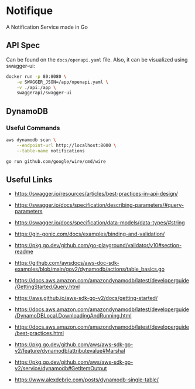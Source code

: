 # Notifique
A Notification Service made in Go


## API Spec

Can be found on the `docs/openapi.yaml` file. Also, it can be visualized using swagger-ui:

```bash
docker run -p 80:8080 \
    -e SWAGGER_JSON=/app/openapi.yaml \
    -v ./api:/app \
    swaggerapi/swagger-ui
```

## DynamoDB

### Useful Commands

```bash
aws dynamodb scan \
    --endpoint-url http://localhost:8000 \
    --table-name notifications
```

```bash
go run github.com/google/wire/cmd/wire
```

## Useful Links

* https://swagger.io/resources/articles/best-practices-in-api-design/
* https://swagger.io/docs/specification/describing-parameters/#query-parameters
* https://swagger.io/docs/specification/data-models/data-types/#string
* https://gin-gonic.com/docs/examples/binding-and-validation/
* https://pkg.go.dev/github.com/go-playground/validator/v10#section-readme

* https://github.com/awsdocs/aws-doc-sdk-examples/blob/main/gov2/dynamodb/actions/table_basics.go
* https://docs.aws.amazon.com/amazondynamodb/latest/developerguide/GettingStarted.Query.html
* https://aws.github.io/aws-sdk-go-v2/docs/getting-started/
* https://docs.aws.amazon.com/amazondynamodb/latest/developerguide/DynamoDBLocal.DownloadingAndRunning.html
* https://docs.aws.amazon.com/amazondynamodb/latest/developerguide/best-practices.html
* https://pkg.go.dev/github.com/aws/aws-sdk-go-v2/feature/dynamodb/attributevalue#Marshal
* https://pkg.go.dev/github.com/aws/aws-sdk-go-v2/service/dynamodb#GetItemOutput

* https://www.alexdebrie.com/posts/dynamodb-single-table/
